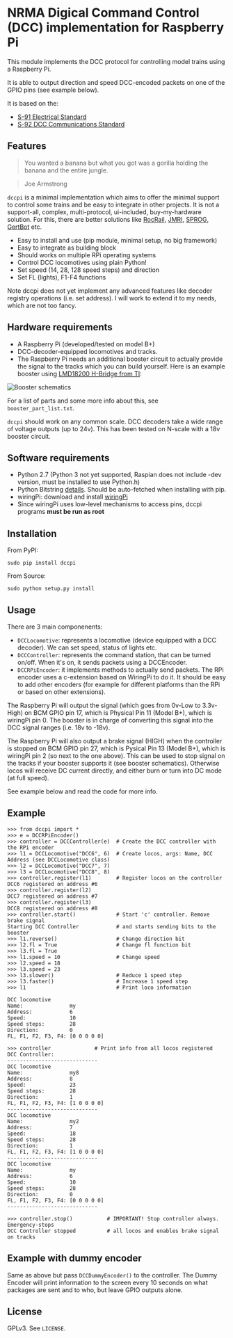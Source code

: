 NRMA Digical Command Control (DCC) implementation for Raspberry Pi
==================================================================

This module implements the DCC protocol for controlling model trains using a Raspberry Pi.

It is able to output direction and speed DCC-encoded packets on one of the GPIO pins (see example below).

It is based on the:
  * [S-91 Electrical Standard](http://www.nmra.org/sites/default/files/standards/sandrp/pdf/s-9.1_electrical_standards_2006.pdf)
  * [S-92 DCC Communications Standard](http://www.nmra.org/sites/default/files/s-92-2004-07.pdf)

Features
--------

> You wanted a banana but what you got was a gorilla holding the banana and the entire jungle.

> Joe Armstrong

`dccpi` is a minimal implementation which aims to offer the minimal support to control some trains and be easy to integrate in other projects. It is not a support-all, complex, multi-protocol, ui-included, buy-my-hardware solution. For this, there are better solutions like [RocRail](http://wiki.rocrail.net/doku.php), [JMRI](http://jmri.sourceforge.net/), [SPROG](http://www.sprog-dcc.co.uk/), [GertBot](http://www.gertbot.com/) etc.


  * Easy to install and use (pip module, minimal setup, no big framework)
  * Easy to integrate as building block
  * Should works on multiple RPi operating systems
  * Control DCC locomotives using plain Python!
  * Set speed (14, 28, 128 speed steps) and direction
  * Set FL (lights), F1-F4 functions

Note dccpi does not yet implement any advanced features like decoder registry operations (i.e. set address). I will work to extend it to my needs, which are not too fancy.

Hardware requirements
---------------------

  * A Raspberry Pi (developed/tested on model B+)
  * DCC-decoder-equipped locomotives and tracks.
  * The Raspberry Pi needs an additional booster circuit to actually provide the signal to the tracks which you can build yourself. Here is an example booster using [LMD18200 H-Bridge from TI](http://www.ti.com/product/LMD18200):

![Booster schematics](https://raw.githubusercontent.com/hsanjuan/dccpi/master/dcc_booster_schem.png)

For a list of parts and some more info about this, see `booster_part_list.txt`.

`dccpi` should work on any common scale. DCC decoders take a wide range of voltage outputs (up to 24v). This has been tested on N-scale with a 18v booster circuit.

Software requirements
---------------------

  * Python 2.7 (Python 3 not yet supported, Raspian does not include -dev version, must be installed to use Python.h)
  * Python Bitstring [details](https://pypi.python.org/pypi/bitstring/3.1.3). Should be auto-fetched when installing with pip.
  * wiringPi: download and install [wiringPi](http://wiringpi.com/download-and-install/)
  * Since wiringPi uses low-level mechanisms to access pins, dccpi programs **must be run as root**

Installation
------------

From PyPI:

`sudo pip install dccpi`

From Source:

`sudo python setup.py install`

Usage
-----

There are 3 main componenents:

  * `DCCLocomotive`: represents a locomotive (device equipped with a DCC decoder). We can set speed, status of lights etc.
  * `DCCController`: represents the command station, that can be turned on/off. When it's on, it sends packets using a DCCEncoder.
  * `DCCRPiEncoder`: it implements methods to actually send packets. The RPi encoder uses a c-extension based on WiringPi to do it. It should be easy to add other encoders (for example for different platforms than the RPi or based on other extensions).

The Raspberry Pi will output the signal (which goes from 0v-Low to 3.3v-High) on BCM GPIO pin 17, which is Physical Pin 11 (Model B+), which is wiringPi pin 0. The booster is in charge of converting this signal into the DCC signal ranges (i.e. 18v to -18v).

The Raspberry Pi will also output a brake signal (HIGH) when the controller is stopped on BCM GPIO pin 27, which is Pysical Pin 13 (Model B+), which is wiringPi pin 2 (so next to the one above). This can be used to stop signal on the tracks if your booster supports it (see booster schematics). Otherwise locos will receive DC current directly, and either burn or turn into DC mode (at full speed).

See example below and read the code for more info.

Example
-------
    >>> from dccpi import *
    >>> e = DCCRPiEncoder()
    >>> controller = DCCController(e)  # Create the DCC controller with the RPi encoder
    >>> l1 = DCCLocomotive("DCC6", 6)  # Create locos, args: Name, DCC Address (see DCCLocomotive class)
    >>> l2 = DCCLocomotive("DCC7", 7)
    >>> l3 = DCCLocomotive("DCC8", 8)
    >>> controller.register(l1)        # Register locos on the controller
    DCC6 registered on address #6
    >>> controller.register(l2)
    DCC7 registered on address #7
    >>> controller.register(l3)
    DCC8 registered on address #8
    >>> controller.start()             # Start 'c' controller. Remove brake signal
    Starting DCC Controller            # and starts sending bits to the booster
    >>> l1.reverse()                   # Change direction bit
    >>> l2.fl = True                   # Change fl function bit
    >>> l3.fl = True
    >>> l1.speed = 10                  # Change speed
    >>> l2.speed = 18
    >>> l3.speed = 23
    >>> l3.slower()                    # Reduce 1 speed step
    >>> l3.faster()                    # Increase 1 speed step
    >>> l1                             # Print loco information

    DCC locomotive
    Name:               my
    Address:            6
    Speed:              10
    Speed steps:        28
    Direction:          0
    FL, F1, F2, F3, F4: [0 0 0 0 0]

    >>> controller              # Print info from all locos registered
    DCC Controller:
    -----------------------------
    DCC locomotive
    Name:               my8
    Address:            8
    Speed:              23
    Speed steps:        28
    Direction:          1
    FL, F1, F2, F3, F4: [1 0 0 0 0]
    -----------------------------
    DCC locomotive
    Name:               my2
    Address:            7
    Speed:              18
    Speed steps:        28
    Direction:          1
    FL, F1, F2, F3, F4: [1 0 0 0 0]
    -----------------------------
    DCC locomotive
    Name:               my
    Address:            6
    Speed:              10
    Speed steps:        28
    Direction:          0
    FL, F1, F2, F3, F4: [0 0 0 0 0]
    -----------------------------

    >>> controller.stop()           # IMPORTANT! Stop controller always. Emergency-stops
    DCC Controller stopped          # all locos and enables brake signal on tracks

Example with dummy encoder
--------------------------

Same as above but pass `DCCDummyEncoder()` to the controller. The Dummy Encoder will print information to the screen every 10 seconds on what packages are sent and to who, but leave GPIO outputs alone.

License
-------

GPLv3. See `LICENSE`.
